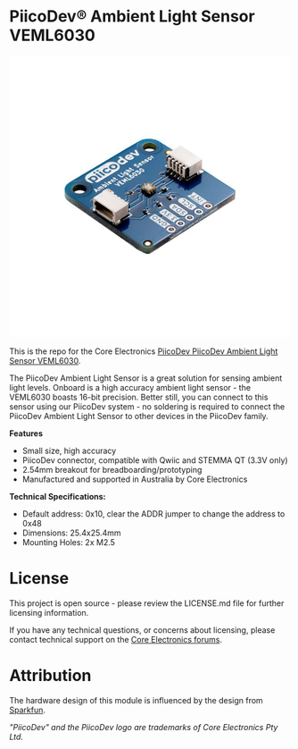 # PiicoDev® Ambient Light Sensor VEML6030

![](Documents/piicodev-ambient-light-sensor.jpg)

This is the repo for the Core Electronics [PiicoDev PiicoDev Ambient Light Sensor VEML6030](https://core-electronics.com.au/catalog/product/view/sku/CE07692).

The PiicoDev Ambient Light Sensor is a great solution for sensing ambient light levels. Onboard is a high accuracy ambient light sensor - the VEML6030 boasts 16-bit precision. Better still, you can connect to this sensor using our PiicoDev system - no soldering is required to connect the PiicoDev Ambient Light Sensor to other devices in the PiicoDev family.

**Features**

- Small size, high accuracy
- PiicoDev connector, compatible with Qwiic and STEMMA QT (3.3V only)
- 2.54mm breakout for breadboarding/prototyping
- Manufactured and supported in Australia by Core Electronics

**Technical Specifications:**

- Default address: 0x10, clear the ADDR jumper to change the address to 0x48
- Dimensions: 25.4x25.4mm
- Mounting Holes: 2x M2.5

# License
This project is open source - please review the LICENSE.md file for further licensing information.

If you have any technical questions, or concerns about licensing, please contact technical support on the [Core Electronics forums](https://forum.core-electronics.com.au/).

# Attribution
The hardware design of this module is influenced by the design from [Sparkfun](https://github.com/sparkfun/SparkFun_High_Precision_Temperature_Sensor_TMP117_Qwiic).

*\"PiicoDev\" and the PiicoDev logo are trademarks of Core Electronics Pty Ltd.*
